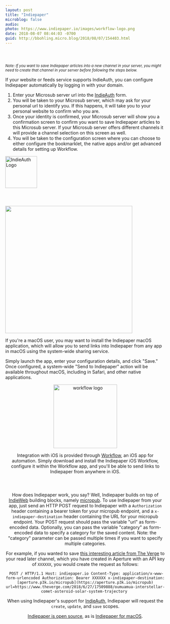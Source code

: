 ```yaml
---
layout: post
title: "Indiepaper"
microblog: false
audio: 
photo: https://www.indiepaper.io/images/workflow-logo.png
date: 2018-08-07 08:44:03 -0700
guid: http://bbohling.micro.blog/2018/08/07/154403.html
---
```

<p id="main"> <section id="intro" class="main"> </section> <section id="indieauth" class="main"> <div class="spotlight"> <div class="content"> <header class="major"> </header> <sup><em> Note: If you want to save Indiepaper articles into a new channel in your server, you might need to create that channel in your server before following the steps below. </em></sup> <p> If your website or feeds service supports IndieAuth, you can configure Indiepaper automatically by logging in with your domain. </p> <p> <ol> <li>Enter your Microsub server url into the <a href="https://www.indiepaper.io/#indieauth">IndieAuth</a> form.</li> <li>You will be taken to your Microsub server, which may ask for your personal url to identify you. If this happens, it will take you to your personal website to confirm who you are.</li> <li>Once your identity is confirmed, your Microsub server will show you a confirmation screen to confirm you want to save Indiepaper articles to this Microsub server. If your Microsub server offers different channels it will provide a channel selection on this screen as well.</li> <li>You will be taken to the configuration screen where you can choose to either configure the bookmarklet, the native apps and/or get advanced details for setting up Workflow.</li> </ol> </p> <img width="100" src="https://www.indiepaper.io/images/indieauth-logo-color.png" alt="IndieAuth Logo"> </div> </div> </section> <section id="bookmarklet" class="main"> </section> <section id="macos" class="main"> <div class="spotlight"> <div class="content"> <header class="major"> </header> <img src="https://www.indiepaper.io/images/indiepaper-macos.png" width="400"> <p> If you&apos;re a macOS user, you may want to install the Indiepaper macOS application, which will allow you to send links into Indiepaper from any app in macOS using the system-wide sharing service. </p> <p> Simply launch the app, enter your configuration details, and click &quot;Save.&quot; Once configured, a system-wide &quot;Send to Indiepaper&quot; action will be available throughout macOS, including in Safari, and other native applications. </p> <footer class="major"> </footer> </div> </div> </section> <section id="ios" class="main"> <header class="major"> <img src="https://www.indiepaper.io/images/workflow-logo.png" width="200" alt="workflow logo"> <p> Integration with iOS is provided through <a href="http://workflow.is/">Workflow</a>, an iOS app for automation. Simply download and install the Indiepaper iOS Workflow, configure it within the Workflow app, and you&apos;ll be able to send links to Indiepaper from anywhere in iOS. </p> </header> <footer class="major"> </footer> </section> <section id="developers" class="main"> <header class="major"> <p> How does Indiepaper work, you say? Well, Indiepaper builds on top of <a href="https://indieweb.org/">IndieWeb</a> building blocks, namely <a href="https://indieweb.org/Micropub">micropub</a>. To use Indiepaper from your app, just send an HTTP POST request to Indiepaper with a <code>Authorization</code> header containing a bearer token for your micropub endpoint, and a <code>x-indiepaper-destination</code> header containing the URL for your micropub endpoint. Your POST request should pass the variable &quot;url&quot; as form-encoded data. Optionally, you can pass the variable &quot;category&quot; as form-encoded data to specify a category for the saved content. Note: the &quot;category&quot; parameter can be passed multiple times if you want to specify multiple categories. </p> <p> For example, if you wanted to save <a href="https://www.theverge.com/2018/6/27/17509888/oumuamua-interstellar-comet-asteroid-solar-system-trajectory">this interesting article from The Verge</a> to your read later channel, which you have created in Aperture with an API key of <code>XXXXXX</code>, you would create the request as follows: </p> <pre><code> POST / HTTP/1.1 Host: indiepaper.io Content-Type: application/x-www-form-urlencoded Authorization: Bearer XXXXXX x-indiepaper-destination: [aperture.p3k.io/micropub](https://aperture.p3k.io/micropub) url=https://www.theverge.com/2018/6/27/17509888/oumuamua-interstellar-comet-asteroid-solar-system-trajectory </code></pre> <p> When using Indiepaper&apos;s support for <a href="https://indieweb.org/IndieAuth">IndieAuth</a>, Indiepaper will request the <code>create</code>, <code>update</code>, and <code>save</code> scopes. </p> <p> <a href="https://github.com/cleverdevil/indiepaper">Indiepaper is open source</a>, as is <a href="https://github.com/cleverdevil/Indiepaper-macOS">Indiepaper for macOS</a>. </p> </header> </section> </p>
